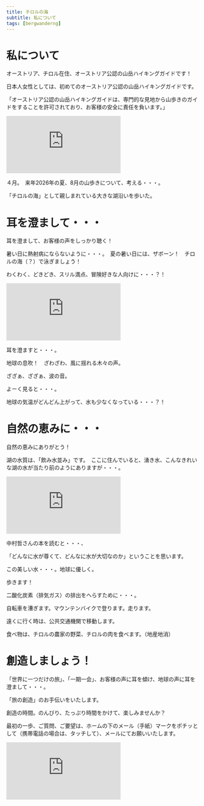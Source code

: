 ```yaml
---
title: チロルの海
subtitle: 私について
tags: [bergwanderng]
---
```


# 私について

オーストリア、チロル在住、オーストリア公認の山岳ハイキングガイドです！

日本人女性としては、初めてのオーストリア公認の山岳ハイキングガイドです。

「オーストリア公認の山岳ハイキングガイドは、専門的な見地から山歩きのガイドをすることを許可されており、お客様の安全に責任を負います。」

![20250407achensee-wasserfall](https://piwigo.schickl.de/i.php?/upload/2025/04/08/20250408103313-d7dc2eaa-me.jpg)

４月。　来年2026年の夏、8月の山歩きについて、考える・・・。

「チロルの海」として親しまれている大きな湖沿いを歩いた。


# 耳を澄まして・・・

耳を澄まして、お客様の声をしっかり聴く！

暑い日に熱射病にならないように・・・。　夏の暑い日には、ザボーン！　チロルの海（？）で泳ぎましょう！

わくわく、どきどき、スリル満点、冒険好きな人向けに・・・？！

![20250407achensee-ufer](https://piwigo.schickl.de/i.php?/upload/2025/04/08/20250408103440-4cdc1263-me.jpg)

耳を澄ますと・・・。

地球の息吹！　ざわざわ、風に揺れる木々の声。

ざざぁ、ざざぁ、波の音。

よーく見ると・・・。

地球の気温がどんどん上がって、水も少なくなっている・・・？！


# 自然の恵みに・・・

自然の恵みにありがとう！

湖の水質は、「飲み水並み」です。　ここに住んでいると、湧き水、こんなきれいな湖の水が当たり前のようにありますが・・・。

![20250407achensee-ente](https://piwigo.schickl.de/i.php?/upload/2025/04/08/20250408103116-4717107c-me.jpg)

中村哲さんの本を読むと・・・、

「どんなに水が尊くて、どんなに水が大切なのか」ということを思います。

この美しい水・・・。地球に優しく。

歩きます！

二酸化炭素（排気ガス）の排出をへらすために・・・。

自転車を漕ぎます。マウンテンバイクで登ります。走ります。

遠くに行く時は、公共交通機関で移動します。

食べ物は、チロルの農家の野菜、チロルの肉を食べます。（地産地消）


# 創造しましょう！

「世界に一つだけの旅」、「一期一会」、お客様の声に耳を傾け、地球の声に耳を澄まして・・・。

「旅の創造」のお手伝いをいたします。

創造の時間。のんびり、たっぷり時間をかけて、楽しみませんか？　

最初の一歩、ご質問、ご要望は、ホームの下のメール（手紙）マークをポチッとして（携帯電話の場合は、タッチして）、メールにてお願いいたします。

![20250407achensee](https://piwigo.schickl.de/i.php?/upload/2025/04/08/20250408103650-6656f7ac-me.jpg)

